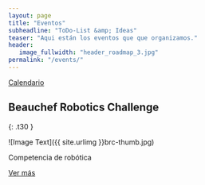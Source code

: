 ```yaml
---
layout: page
title: "Eventos"
subheadline: "ToDo-List &amp; Ideas"
teaser: "Aqui están los eventos que que organizamos."
header:
   image_fullwidth: "header_roadmap_3.jpg"
permalink: "/events/"
---
```

<a href="{{site.baseurl}}/events/calendar" class="button">Calendario</a>

## Beauchef Robotics Challenge
{: .t30 }

![Image Text]({{ site.urlimg }}brc-thumb.jpg)

Competencia de robótica

<a href="{{site.baseurl}}/events/brc" class="button">Ver más</a>



